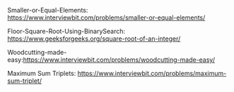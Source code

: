 Smaller-or-Equal-Elements: https://www.interviewbit.com/problems/smaller-or-equal-elements/

Floor-Square-Root-Using-BinarySearch: https://www.geeksforgeeks.org/square-root-of-an-integer/

Woodcutting-made-easy:https://www.interviewbit.com/problems/woodcutting-made-easy/

Maximum Sum Triplets: https://www.interviewbit.com/problems/maximum-sum-triplet/
